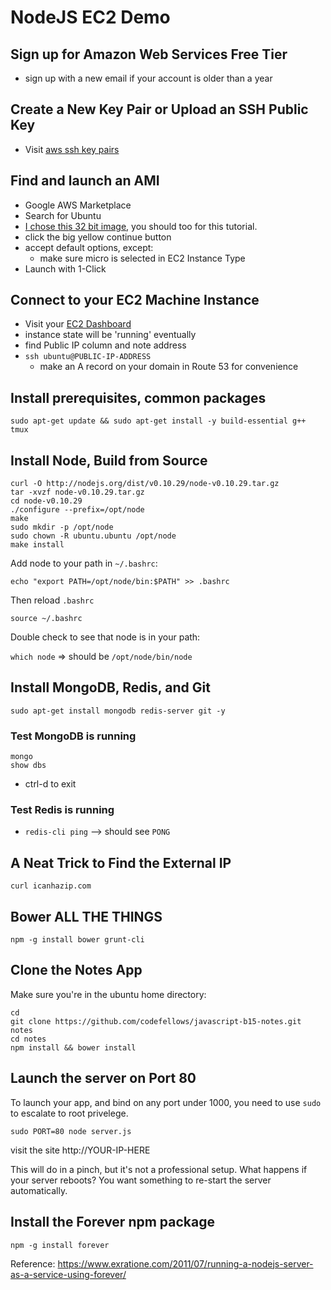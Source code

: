 # NodeJS EC2 Demo

## Sign up for Amazon Web Services Free Tier
- sign up with a new email if your account is older than a year

## Create a New Key Pair or Upload an SSH Public Key
- Visit [aws ssh key pairs](https://console.aws.amazon.com/ec2/v2/home?region=us-east-1#KeyPairs:)

## Find and launch an AMI
- Google AWS Marketplace
- Search for Ubuntu
- [I chose this 32 bit image](https://aws.amazon.com/marketplace/pp/B00JV9JBDS/ref=srh_res_product_title?ie=UTF8&sr=0-3&qid=1402960705314),  you should too for this tutorial.
- click the big yellow continue button
- accept default options, except:
	- make sure micro is selected in EC2 Instance Type
- Launch with 1-Click

## Connect to your EC2 Machine Instance
- Visit your [EC2 Dashboard](https://console.aws.amazon.com/ec2/v2/home?region=us-east-1#Instances:)
- instance state will be 'running' eventually
- find Public IP column and note address
- `ssh ubuntu@PUBLIC-IP-ADDRESS`
	- make an A record on your domain in Route 53 for convenience

## Install prerequisites, common packages

```
sudo apt-get update && sudo apt-get install -y build-essential g++ tmux
```

## Install Node, Build from Source

```
curl -O http://nodejs.org/dist/v0.10.29/node-v0.10.29.tar.gz
tar -xvzf node-v0.10.29.tar.gz
cd node-v0.10.29
./configure --prefix=/opt/node
make
sudo mkdir -p /opt/node
sudo chown -R ubuntu.ubuntu /opt/node
make install
```

Add node to your path in `~/.bashrc`:

`echo "export PATH=/opt/node/bin:$PATH" >> .bashrc`

Then reload `.bashrc`

`source ~/.bashrc`

Double check to see that node is in your path:

`which node` => should be `/opt/node/bin/node`

## Install MongoDB, Redis, and Git
`sudo apt-get install mongodb redis-server git -y`

### Test MongoDB is running

```
mongo
show dbs
```
- ctrl-d to exit

### Test Redis is running
- `redis-cli ping` --> should see  `PONG`

## A Neat Trick to Find the External IP
`curl icanhazip.com`

## Bower ALL THE THINGS
`npm -g install bower grunt-cli`

## Clone the Notes App
Make sure you're in the ubuntu home directory: 

```
cd
git clone https://github.com/codefellows/javascript-b15-notes.git notes
cd notes
npm install && bower install
```

## Launch the server on Port 80

To launch your app, and bind on any port under 1000, you need to use `sudo` to 
escalate to root privelege.

`sudo PORT=80 node server.js`

visit the site http://YOUR-IP-HERE

This will do in a pinch, but it's not a professional setup. What happens if your
server reboots? You want something to re-start the server automatically.

## Install the Forever npm package

`npm -g install forever`

Reference: https://www.exratione.com/2011/07/running-a-nodejs-server-as-a-service-using-forever/

